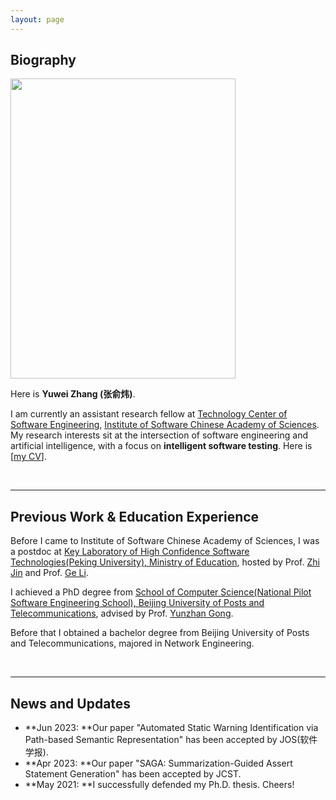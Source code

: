 ```yaml
---
layout: page
---
```


## Biography

<img src="https://zhangyw.work/zhangyuwei.jpg" class="floatpic" width="360" height="480">

Here is **Yuwei Zhang (张俞炜)**.

I am currently an assistant research fellow at [Technology Center of Software Engineering](http://www.tcse.cn/), [Institute of Software Chinese Academy of Sciences](http://www.iscas.ac.cn/). My research interests sit at the intersection of software engineering and artificial intelligence, with a focus on **intelligent software testing**. Here is [[my CV](https://zhangyw.work/file/CV-Zhang.pdf)].

<br>

---

## Previous Work & Education Experience

Before I came to Institute of Software Chinese Academy of Sciences, I was a postdoc at [Key Laboratory of High Confidence Software Technologies(Peking University), Ministry of Education](http://hcst.pku.edu.cn/), hosted by Prof. [Zhi Jin](http://faculty.pku.edu.cn/zhijin) and Prof. [Ge Li](https://ligechina.github.io/).

I achieved a PhD degree from [School of Computer Science(National Pilot Software Engineering School), Beijing University of Posts and Telecommunications](https://scs.bupt.edu.cn/), advised by Prof. [Yunzhan Gong](https://scs.bupt.edu.cn/info/1292/2713.htm).

Before that I obtained a bachelor degree from Beijing University of Posts and Telecommunications, majored in Network Engineering.

<br>

---

## News and Updates

- **Jun 2023: **Our paper "Automated Static Warning Identification via Path-based Semantic Representation" has been accepted by JOS(软件学报).
- **Apr 2023: **Our paper "SAGA: Summarization-Guided Assert Statement Generation" has been accepted by JCST.
- **May 2021: **I successfully defended my Ph.D. thesis. Cheers!
